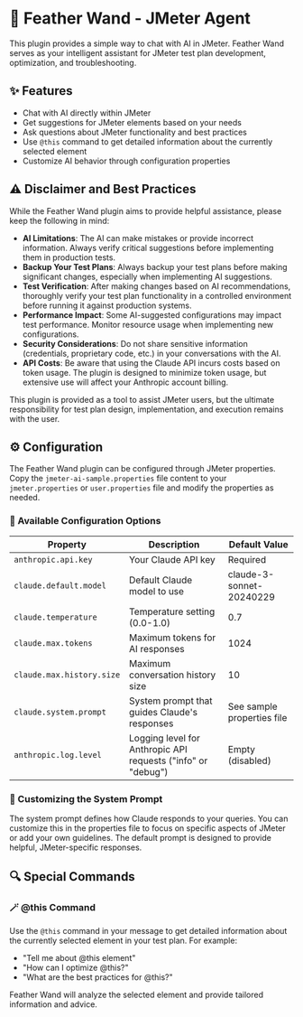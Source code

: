 # 🚀 Feather Wand - JMeter Agent

This plugin provides a simple way to chat with AI in JMeter. Feather Wand serves as your intelligent assistant for JMeter test plan development, optimization, and troubleshooting.

## ✨ Features

- Chat with AI directly within JMeter
- Get suggestions for JMeter elements based on your needs
- Ask questions about JMeter functionality and best practices
- Use `@this` command to get detailed information about the currently selected element
- Customize AI behavior through configuration properties

## ⚠️ Disclaimer and Best Practices

While the Feather Wand plugin aims to provide helpful assistance, please keep the following in mind:

- **AI Limitations**: The AI can make mistakes or provide incorrect information. Always verify critical suggestions before implementing them in production tests.
- **Backup Your Test Plans**: Always backup your test plans before making significant changes, especially when implementing AI suggestions.
- **Test Verification**: After making changes based on AI recommendations, thoroughly verify your test plan functionality in a controlled environment before running it against production systems.
- **Performance Impact**: Some AI-suggested configurations may impact test performance. Monitor resource usage when implementing new configurations.
- **Security Considerations**: Do not share sensitive information (credentials, proprietary code, etc.) in your conversations with the AI.
- **API Costs**: Be aware that using the Claude API incurs costs based on token usage. The plugin is designed to minimize token usage, but extensive use will affect your Anthropic account billing.

This plugin is provided as a tool to assist JMeter users, but the ultimate responsibility for test plan design, implementation, and execution remains with the user.

## ⚙️ Configuration

The Feather Wand plugin can be configured through JMeter properties. Copy the `jmeter-ai-sample.properties` file content to your `jmeter.properties` or `user.properties` file and modify the properties as needed.

### 🔧 Available Configuration Options

| Property | Description | Default Value |
|----------|-------------|---------------|
| `anthropic.api.key` | Your Claude API key | Required |
| `claude.default.model` | Default Claude model to use | claude-3-sonnet-20240229 |
| `claude.temperature` | Temperature setting (0.0-1.0) | 0.7 |
| `claude.max.tokens` | Maximum tokens for AI responses | 1024 |
| `claude.max.history.size` | Maximum conversation history size | 10 |
| `claude.system.prompt` | System prompt that guides Claude's responses | See sample properties file |
| `anthropic.log.level` | Logging level for Anthropic API requests ("info" or "debug") | Empty (disabled) |

### 💬 Customizing the System Prompt

The system prompt defines how Claude responds to your queries. You can customize this in the properties file to focus on specific aspects of JMeter or add your own guidelines. The default prompt is designed to provide helpful, JMeter-specific responses.

## 🔍 Special Commands

### 🪄 @this Command

Use the `@this` command in your message to get detailed information about the currently selected element in your test plan. For example:

- "Tell me about @this element"
- "How can I optimize @this?"
- "What are the best practices for @this?"

Feather Wand will analyze the selected element and provide tailored information and advice.
